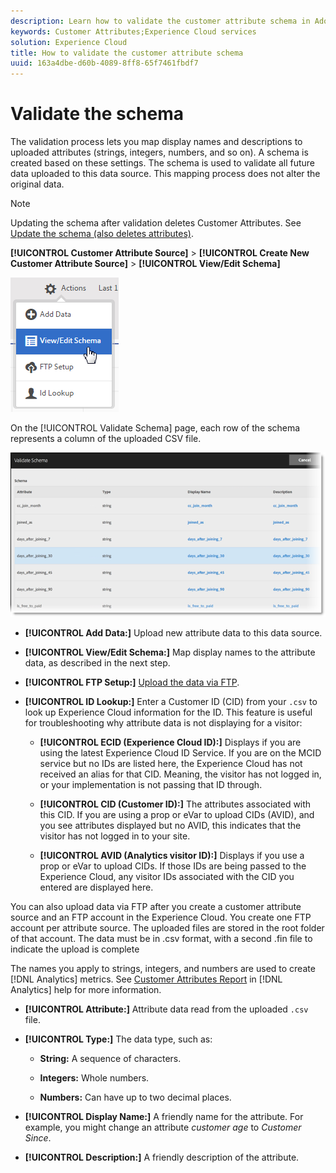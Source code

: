 ```yaml
---
description: Learn how to validate the customer attribute schema in Adobe Experience Cloud.
keywords: Customer Attributes;Experience Cloud services
solution: Experience Cloud
title: How to validate the customer attribute schema 
uuid: 163a4dbe-d60b-4089-8ff8-65f7461fbdf7
---
```


# Validate the schema

The validation process lets you map display names and descriptions to uploaded attributes (strings, integers, numbers, and so on). A schema is created based on these settings. The schema is used to validate all future data uploaded to this data source. This mapping process does not alter the original data.

>[!NOTE]
>
>Updating the schema after validation deletes Customer Attributes. See [Update the schema (also deletes attributes)](../attributes/t-crs-usecase.md#task_6568898BB7C44A42ABFB86532B89063C). 

**[!UICONTROL Customer Attribute Source]** > **[!UICONTROL Create New Customer Attribute Source]** > **[!UICONTROL View/Edit Schema]** 

![](assets/view_edit_schema.png) 

On the [!UICONTROL Validate Schema] page, each row of the schema represents a column of the uploaded CSV file. 

![](assets/06_crs_usecase.png) 

* **[!UICONTROL Add Data:]** Upload new attribute data to this data source. 

* **[!UICONTROL View/Edit Schema:]** Map display names to the attribute data, as described in the next step. 

* **[!UICONTROL FTP Setup:]** [Upload the data via FTP](../attributes/t-upload-attributes-ftp.md#task_591C3B6733424718A62453D2F8ADF73B). 

* **[!UICONTROL ID Lookup:]** Enter a Customer ID (CID) from your `.csv` to look up Experience Cloud information for the ID. This feature is useful for troubleshooting why attribute data is not displaying for a visitor: 

    * **[!UICONTROL ECID (Experience Cloud ID):]** Displays if you are using the latest Experience Cloud ID Service. If you are on the MCID service but no IDs are listed here, the Experience Cloud has not received an alias for that CID. Meaning, the visitor has not logged in, or your implementation is not passing that ID through. 
    
    * **[!UICONTROL CID (Customer ID):]** The attributes associated with this CID. If you are using a prop or eVar to upload CIDs (AVID), and you see attributes displayed but no AVID, this indicates that the visitor has not logged in to your site. 
    
    * **[!UICONTROL AVID (Analytics visitor ID):]** Displays if you use a prop or eVar to upload CIDs. If those IDs are being passed to the Experience Cloud, any visitor IDs associated with the CID you entered are displayed here. 
    
You can also upload data via FTP after you create a customer attribute source and an FTP account in the Experience Cloud. You create one FTP account per attribute source. The uploaded files are stored in the root folder of that account. The data must be in .csv format, with a second .fin file to indicate the upload is complete 

The names you apply to strings, integers, and numbers are used to create [!DNL Analytics] metrics. See [Customer Attributes Report](https://docs.adobe.com/help/en/analytics/components/variables/dimensions-reports/reports-customer-attributes.html) in [!DNL Analytics] help for more information. 

* **[!UICONTROL Attribute:]** Attribute data read from the uploaded `.csv` file. 

* **[!UICONTROL Type:]** The data type, such as: 

  * **String:** A sequence of characters. 
    
  * **Integers:** Whole numbers. 
  
  * **Numbers:** Can have up to two decimal places. 
    
* **[!UICONTROL Display Name:]** A friendly name for the attribute. For example, you might change an attribute *customer age* to *Customer Since*. 

* **[!UICONTROL Description:]** A friendly description of the attribute. 
